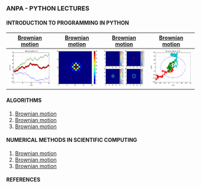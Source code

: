 ### ANPA - PYTHON LECTURES


#### INTRODUCTION TO PROGRAMMING IN PYTHON

| [Brownian motion](sample/brownian.md) | [Brownian motion](sample/brownian.md) | [Brownian motion](sample/brownian.md)  | [Brownian motion](sample/brownian.md) |
| --- | --- | --- | --- |
|<img src = "sample/output_8_0.png" width="150" height="100" /> | <img src = "sample/output_25_0.png" width="150" height="100" />  |<img src = "sample/output_29_0.png" width="150" height="100" /> | <img src = "sample/output_40_0.png" width="150" height="100" />| 


#### ALGORITHMS

1. [Brownian motion](sample/brownian.md)
2. [Brownian motion](sample/brownian.md)
3. [Brownian motion](sample/brownian.md)




#### NUMERICAL METHODS IN SCIENTIFIC COMPUTING

1. [Brownian motion](sample/brownian.md)
2. [Brownian motion](sample/brownian.md)
3. [Brownian motion](sample/brownian.md)


#### REFERENCES
